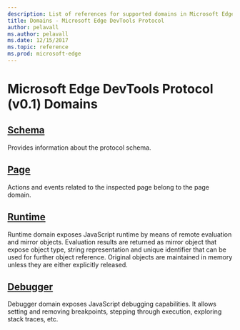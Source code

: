 ```yaml
---
description: List of references for supported domains in Microsoft Edge DevTools Protocol.
title: Domains - Microsoft Edge DevTools Protocol
author: pelavall
ms.author: pelavall
ms.date: 12/15/2017
ms.topic: reference
ms.prod: microsoft-edge
---
```

# Microsoft Edge DevTools Protocol (v0.1) Domains
## [Schema](schema.md)
Provides information about the protocol schema.
## [Page](page.md)
Actions and events related to the inspected page belong to the page domain.
## [Runtime](runtime.md)
Runtime domain exposes JavaScript runtime by means of remote evaluation and mirror objects. Evaluation results are returned as mirror object that expose object type, string representation and unique identifier that can be used for further object reference. Original objects are maintained in memory unless they are either explicitly released.
## [Debugger](debugger.md)
Debugger domain exposes JavaScript debugging capabilities. It allows setting and removing breakpoints, stepping through execution, exploring stack traces, etc.